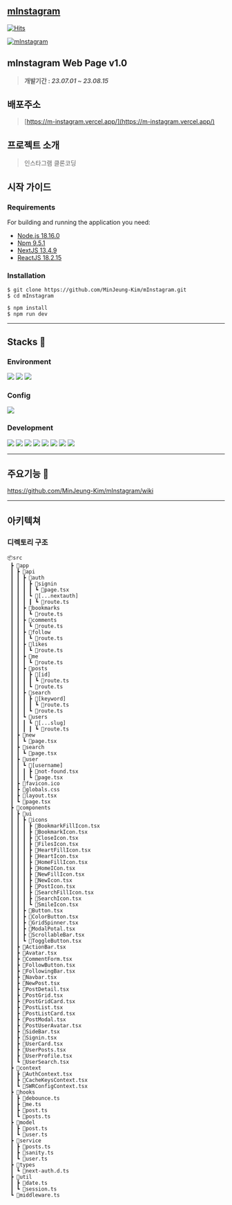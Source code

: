 ## [mInstagram](https://m-instagram.vercel.app/)
 

[![Hits](https://hits.seeyoufarm.com/api/count/incr/badge.svg?url=https%3A%2F%2Fm-instagram.vercel.app&count_bg=%2379C83D&title_bg=%235B5E66&icon=&icon_color=%23E7E7E7&title=Visit&edge_flat=false)](https://hits.seeyoufarm.com) 

 
[![mInstagram](https://github.com/MinJeung-Kim/mInstagram/assets/79193369/3e2c8d73-2c89-4ae2-9345-47f1a7a69727)](https://m-instagram.vercel.app/)


## mInstagram Web Page v1.0
> **개발기간 : *23.07.01 ~ 23.08.15***
## 배포주소
> [https://m-instagram.vercel.app/](https://m-instagram.vercel.app/)
## 프로젝트 소개
> 인스타그램 클론코딩 
## 시작 가이드
### Requirements
For building and running the application you need:
- [Node.js 18.16.0](https://nodejs.org/ca/blog/release/v18.16.0)
- [Npm 9.5.1](https://www.npmjs.com/package/npm/v/9.5.1)
- [NextJS 13.4.9](https://nextjs.org/)
- [ReactJS 18.2.15](https://react.dev/)
### Installation
```shell
$ git clone https://github.com/MinJeung-Kim/mInstagram.git
$ cd mInstagram

$ npm install
$ npm run dev
```
___
## Stacks 🔧
### Environment
<img src="https://img.shields.io/badge/Visual Studio Code-007ACC?style=flat-square&logo=Visual Studio Code&logoColor=white"> <img src="https://img.shields.io/badge/Git-F05032?style=flat-square&logo=Git&logoColor=white"> <img src="https://img.shields.io/badge/Github-181717?style=flat-square&logo=Github&logoColor=white">

### Config
<img src="https://img.shields.io/badge/npm-CB3837?style=flat-square&logo=npm&logoColor=white">

### Development
<img src="https://img.shields.io/badge/Typescript-3178C6?style=flat-square&logo=Typescript&logoColor=white"> <img src="https://img.shields.io/badge/React-61DAFB?style=flat-square&logo=React&logoColor=white"> <img src="https://img.shields.io/badge/Next.js-000000?style=flat-square&logo=Next.js&logoColor=white"> <img src="https://img.shields.io/badge/Serverless-FD5750?style=flat-square&logo=Serverless&logoColor=white"> <img src="https://img.shields.io/badge/Strapi-2F2E8B?style=flat-square&logo=Strapi&logoColor=white"> <img src="https://img.shields.io/badge/Sanity-F03E2F?style=flat-square&logo=Sanity&logoColor=white">
<img src="https://img.shields.io/badge/Google Cloud-4285F4?style=flat-square&logo=Google Cloud&logoColor=white"> <img src="https://img.shields.io/badge/Tailwindcss-06B6D4?style=flat-square&logo=Tailwindcss&logoColor=white">

___
## 주요기능 🤹
https://github.com/MinJeung-Kim/mInstagram/wiki
___
## 아키텍쳐
### 디렉토리 구조
```
📦src
 ┣ 📂app
 ┃ ┣ 📂api
 ┃ ┃ ┣ 📂auth
 ┃ ┃ ┃ ┣ 📂signin
 ┃ ┃ ┃ ┃ ┗ 📜page.tsx
 ┃ ┃ ┃ ┗ 📂[...nextauth]
 ┃ ┃ ┃ ┃ ┗ 📜route.ts
 ┃ ┃ ┣ 📂bookmarks
 ┃ ┃ ┃ ┗ 📜route.ts
 ┃ ┃ ┣ 📂comments
 ┃ ┃ ┃ ┗ 📜route.ts
 ┃ ┃ ┣ 📂follow
 ┃ ┃ ┃ ┗ 📜route.ts
 ┃ ┃ ┣ 📂likes
 ┃ ┃ ┃ ┗ 📜route.ts
 ┃ ┃ ┣ 📂me
 ┃ ┃ ┃ ┗ 📜route.ts
 ┃ ┃ ┣ 📂posts
 ┃ ┃ ┃ ┣ 📂[id]
 ┃ ┃ ┃ ┃ ┗ 📜route.ts
 ┃ ┃ ┃ ┗ 📜route.ts
 ┃ ┃ ┣ 📂search
 ┃ ┃ ┃ ┣ 📂[keyword]
 ┃ ┃ ┃ ┃ ┗ 📜route.ts
 ┃ ┃ ┃ ┗ 📜route.ts
 ┃ ┃ ┗ 📂users
 ┃ ┃ ┃ ┗ 📂[...slug]
 ┃ ┃ ┃ ┃ ┗ 📜route.ts
 ┃ ┣ 📂new
 ┃ ┃ ┗ 📜page.tsx
 ┃ ┣ 📂search
 ┃ ┃ ┗ 📜page.tsx
 ┃ ┣ 📂user
 ┃ ┃ ┗ 📂[username]
 ┃ ┃ ┃ ┣ 📜not-found.tsx
 ┃ ┃ ┃ ┗ 📜page.tsx
 ┃ ┣ 📜favicon.ico
 ┃ ┣ 📜globals.css
 ┃ ┣ 📜layout.tsx
 ┃ ┗ 📜page.tsx
 ┣ 📂components
 ┃ ┣ 📂ui
 ┃ ┃ ┣ 📂icons
 ┃ ┃ ┃ ┣ 📜BookmarkFillIcon.tsx
 ┃ ┃ ┃ ┣ 📜BookmarkIcon.tsx
 ┃ ┃ ┃ ┣ 📜CloseIcon.tsx
 ┃ ┃ ┃ ┣ 📜FilesIcon.tsx
 ┃ ┃ ┃ ┣ 📜HeartFillIcon.tsx
 ┃ ┃ ┃ ┣ 📜HeartIcon.tsx
 ┃ ┃ ┃ ┣ 📜HomeFillIcon.tsx
 ┃ ┃ ┃ ┣ 📜HomeICon.tsx
 ┃ ┃ ┃ ┣ 📜NewFillIcon.tsx
 ┃ ┃ ┃ ┣ 📜NewIcon.tsx
 ┃ ┃ ┃ ┣ 📜PostIcon.tsx
 ┃ ┃ ┃ ┣ 📜SearchFillIcon.tsx
 ┃ ┃ ┃ ┣ 📜SearchIcon.tsx
 ┃ ┃ ┃ ┗ 📜SmileIcon.tsx
 ┃ ┃ ┣ 📜Button.tsx
 ┃ ┃ ┣ 📜ColorButton.tsx
 ┃ ┃ ┣ 📜GridSpinner.tsx
 ┃ ┃ ┣ 📜ModalPotal.tsx
 ┃ ┃ ┣ 📜ScrollableBar.tsx
 ┃ ┃ ┗ 📜ToggleButton.tsx
 ┃ ┣ 📜ActionBar.tsx
 ┃ ┣ 📜Avatar.tsx
 ┃ ┣ 📜CommentForm.tsx
 ┃ ┣ 📜FollowButton.tsx
 ┃ ┣ 📜FollowingBar.tsx
 ┃ ┣ 📜Navbar.tsx
 ┃ ┣ 📜NewPost.tsx
 ┃ ┣ 📜PostDetail.tsx
 ┃ ┣ 📜PostGrid.tsx
 ┃ ┣ 📜PostGridCard.tsx
 ┃ ┣ 📜PostList.tsx
 ┃ ┣ 📜PostListCard.tsx
 ┃ ┣ 📜PostModal.tsx
 ┃ ┣ 📜PostUserAvatar.tsx
 ┃ ┣ 📜SideBar.tsx
 ┃ ┣ 📜Signin.tsx
 ┃ ┣ 📜UserCard.tsx
 ┃ ┣ 📜UserPosts.tsx
 ┃ ┣ 📜UserProfile.tsx
 ┃ ┗ 📜UserSearch.tsx
 ┣ 📂context
 ┃ ┣ 📜AuthContext.tsx
 ┃ ┣ 📜CacheKeysContext.tsx
 ┃ ┗ 📜SWRConfigContext.tsx
 ┣ 📂hooks
 ┃ ┣ 📜debounce.ts
 ┃ ┣ 📜me.ts
 ┃ ┣ 📜post.ts
 ┃ ┗ 📜posts.ts
 ┣ 📂model
 ┃ ┣ 📜post.ts
 ┃ ┗ 📜user.ts
 ┣ 📂service
 ┃ ┣ 📜posts.ts
 ┃ ┣ 📜sanity.ts
 ┃ ┗ 📜user.ts
 ┣ 📂types
 ┃ ┗ 📜next-auth.d.ts
 ┣ 📂util
 ┃ ┣ 📜date.ts
 ┃ ┗ 📜session.ts
 ┗ 📜middleware.ts
```
